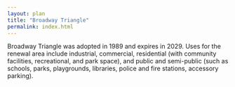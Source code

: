 ```yaml
---
layout: plan
title: "Broadway Triangle"
permalink: index.html
---
```


Broadway Triangle was adopted in 1989 and expires in 2029. Uses for the renewal area include industrial, commercial, residential (with community facilities, recreational, and park space), and public and semi-public (such as schools, parks, playgrounds, libraries, police and fire stations, accessory parking).